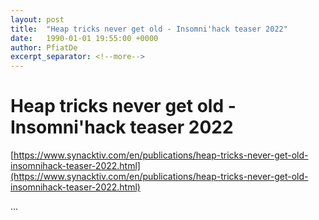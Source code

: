 ```yaml
---
layout: post
title:  "Heap tricks never get old - Insomni'hack teaser 2022"
date:   1990-01-01 19:55:00 +0000
author: PfiatDe
excerpt_separator: <!--more-->
---
```


# Heap tricks never get old - Insomni'hack teaser 2022
[https://www.synacktiv.com/en/publications/heap-tricks-never-get-old-insomnihack-teaser-2022.html](https://www.synacktiv.com/en/publications/heap-tricks-never-get-old-insomnihack-teaser-2022.html)

...
<!--more-->
